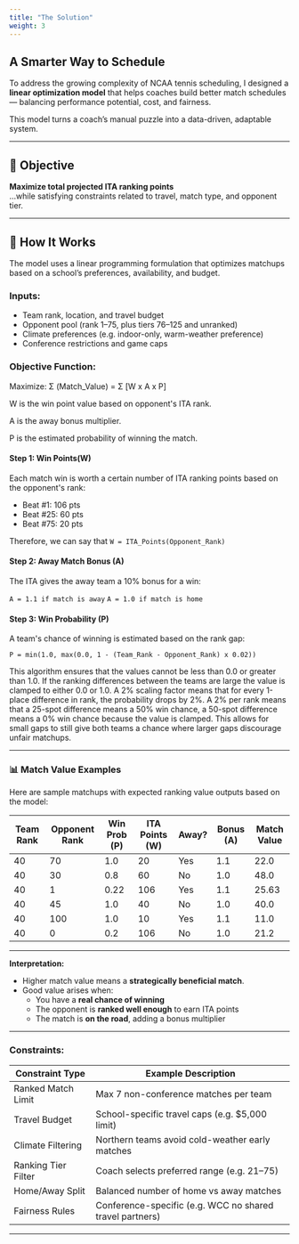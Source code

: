 ```yaml
---
title: "The Solution"
weight: 3
---
```


## A Smarter Way to Schedule

To address the growing complexity of NCAA tennis scheduling, I designed a **linear optimization model** that helps coaches build better match schedules — balancing performance potential, cost, and fairness.

This model turns a coach’s manual puzzle into a data-driven, adaptable system.

---

## 🎯 Objective

**Maximize total projected ITA ranking points**  
...while satisfying constraints related to travel, match type, and opponent tier.

---

## 🧠 How It Works

The model uses a linear programming formulation that optimizes matchups based on a school’s preferences, availability, and budget.

### Inputs:
- Team rank, location, and travel budget
- Opponent pool (rank 1–75, plus tiers 76–125 and unranked)
- Climate preferences (e.g. indoor-only, warm-weather preference)
- Conference restrictions and game caps

### Objective Function:
Maximize:
Σ (Match_Value) = Σ [W x A x P]

W is the win point value based on opponent's ITA rank.

A is the away bonus multiplier.

P is the estimated probability of winning the match.

#### Step 1: Win Points(W)

Each match win is worth a certain number of ITA ranking points based on the opponent's rank:

- Beat #1: 106 pts
- Beat #25: 60 pts
- Beat #75: 20 pts

Therefore, we can say that `W = ITA_Points(Opponent_Rank)`

#### Step 2: Away Match Bonus (A)

The ITA gives the away team a 10% bonus for a win:

`A = 1.1 if match is away`
`A = 1.0 if match is home`

#### Step 3: Win Probability (P)

A team's chance of winning is estimated based on the rank gap:

`P = min(1.0, max(0.0, 1 - (Team_Rank - Opponent_Rank) x 0.02))`

This algorithm ensures that the values cannot be less than 0.0 or greater than 1.0. 
If the ranking differences between the teams are large the value is clamped to either 0.0 or 1.0.
A 2% scaling factor means that for every 1-place difference in rank, the probability drops by 2%. A 2% per rank means that a 25-spot difference means a 50% win chance, a 50-spot difference means a 0% win chance because the value is clamped. 
This allows for small gaps to still give both teams a chance where larger gaps discourage unfair matchups.

---

### 📊 Match Value Examples

Here are sample matchups with expected ranking value outputs based on the model:

| Team Rank | Opponent Rank | Win Prob (P) | ITA Points (W) | Away? | Bonus (A) | Match Value |
|-----------|----------------|--------------|----------------|-------|------------|--------------|
| 40        | 70             | 1.0          | 20             | Yes   | 1.1        | 22.0         |
| 40        | 30             | 0.8          | 60             | No    | 1.0        | 48.0         |
| 40        | 1              | 0.22         | 106            | Yes   | 1.1        | 25.63        |
| 40        | 45             | 1.0          | 40             | No    | 1.0        | 40.0         |
| 40        | 100            | 1.0          | 10             | Yes   | 1.1        | 11.0         |
| 40        | 0              | 0.2          | 106            | No    | 1.0        | 21.2         |

---

**Interpretation:**

- Higher match value means a **strategically beneficial match**.
- Good value arises when:
  - You have a **real chance of winning**
  - The opponent is **ranked well enough** to earn ITA points
  - The match is **on the road**, adding a bonus multiplier

---

### Constraints:

| Constraint Type       | Example Description                                          |
|-----------------------|--------------------------------------------------------------|
| Ranked Match Limit    | Max 7 non-conference matches per team                        |
| Travel Budget         | School-specific travel caps (e.g. $5,000 limit)              |
| Climate Filtering     | Northern teams avoid cold-weather early matches             |
| Ranking Tier Filter   | Coach selects preferred range (e.g. 21–75)                   |
| Home/Away Split       | Balanced number of home vs away matches                      |
| Fairness Rules        | Conference-specific (e.g. WCC no shared travel partners)     |


---


